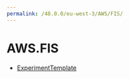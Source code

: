 ```yaml
---
permalink: /48.0.0/eu-west-3/AWS/FIS/
---
```


# AWS.FIS



* [ExperimentTemplate](ExperimentTemplate.md)